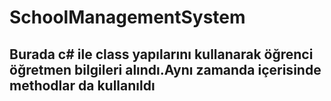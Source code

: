 # SchoolManagementSystem

## Burada c# ile class yapılarını kullanarak öğrenci öğretmen bilgileri alındı.Aynı zamanda içerisinde methodlar da kullanıldı
